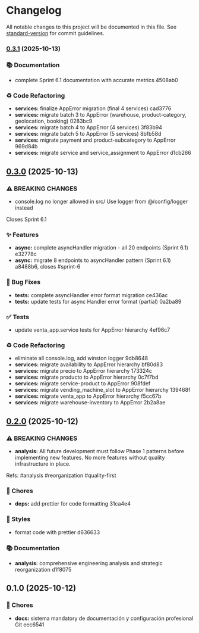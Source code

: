 # Changelog

All notable changes to this project will be documented in this file. See [standard-version](https://github.com/conventional-changelog/standard-version) for commit guidelines.

### [0.3.1](///compare/v0.3.0...v0.3.1) (2025-10-13)

### 📚 Documentation

- complete Sprint 6.1 documentation with accurate metrics 4508ab0

### ♻️ Code Refactoring

- **services:** finalize AppError migration (final 4 services) cad3776
- **services:** migrate batch 3 to AppError (warehouse, product-category, geolocation, booking) 0283bc9
- **services:** migrate batch 4 to AppError (4 services) 3f83b94
- **services:** migrate batch 5 to AppError (5 services) 8bfb58d
- **services:** migrate payment and product-subcategory to AppError 969d84b
- **services:** migrate service and service_assignment to AppError d1cb266

## [0.3.0](///compare/v0.2.0...v0.3.0) (2025-10-13)

### ⚠ BREAKING CHANGES

- console.log no longer allowed in src/
  Use logger from @/config/logger instead

Closes Sprint 6.1

### ✨ Features

- **async:** complete asyncHandler migration - all 20 endpoints (Sprint 6.1) e32778c
- **async:** migrate 8 endpoints to asyncHandler pattern (Sprint 6.1) a8488b6, closes #sprint-6

### 🐛 Bug Fixes

- **tests:** complete asyncHandler error format migration ce436ac
- **tests:** update tests for async Handler error format (partial) 0a2ba89

### ✅ Tests

- update venta_app.service tests for AppError hierarchy 4ef96c7

### ♻️ Code Refactoring

- eliminate all console.log, add winston logger 9db8648
- **services:** migrate availability to AppError hierarchy bf80d83
- **services:** migrate precio to AppError hierarchy 173324c
- **services:** migrate producto to AppError hierarchy 0c7f7bd
- **services:** migrate service-product to AppError 908fdef
- **services:** migrate vending_machine_slot to AppError hierarchy 139468f
- **services:** migrate venta_app to AppError hierarchy f5cc67b
- **services:** migrate warehouse-inventory to AppError 2b2a8ae

## [0.2.0](///compare/v0.1.0...v0.2.0) (2025-10-12)

### ⚠ BREAKING CHANGES

- **analysis:** All future development must follow Phase 1 patterns
  before implementing new features. No more features without quality
  infrastructure in place.

Refs: #analysis #reorganization #quality-first

### 🧹 Chores

- **deps:** add prettier for code formatting 31ca4e4

### 💎 Styles

- format code with prettier d636633

### 📚 Documentation

- **analysis:** comprehensive engineering analysis and strategic reorganization d1f8075

## 0.1.0 (2025-10-12)

### 🧹 Chores

- **docs:** sistema mandatory de documentación y configuración profesional Git eec6541
